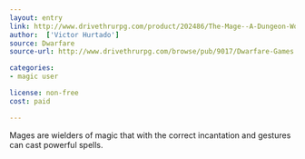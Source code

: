 ```yaml
---
layout: entry
link: http://www.drivethrurpg.com/product/202486/The-Mage--A-Dungeon-World-Playbook
author:  ['Victor Hurtado']
source: Dwarfare
source-url: http://www.drivethrurpg.com/browse/pub/9017/Dwarfare-Games

categories:
- magic user

license: non-free
cost: paid

---
```


Mages are wielders of magic that with the correct incantation and gestures can cast powerful spells.
